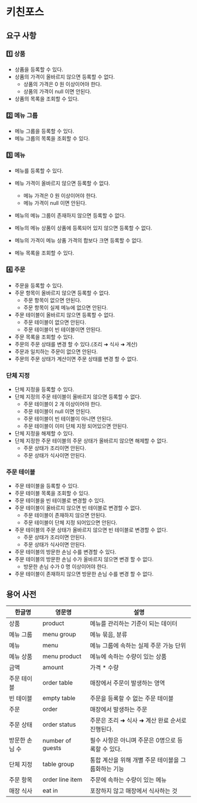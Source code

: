 # 키친포스

## 요구 사항

### 1️⃣ 상품

* 상품을 등록할 수 있다.
* 상품의 가격이 올바르지 않으면 등록할 수 없다.
    * 상품의 가격은 0 원 이상이어야 한다.
    * 상품의 가격이 null 이면 안된다.
* 상품의 목록을 조회할 수 있다.

### 2️⃣ 메뉴 그룹

* 메뉴 그룹을 등록할 수 있다.
* 메뉴 그룹의 목록을 조회할 수 있다.


### 3️⃣ 메뉴

* 메뉴를 등록할 수 있다.
* 메뉴 가격이 올바르지 않으면 등록할 수 없다.
  * 메뉴 가격은 0 원 이상이어야 한다.
  * 메뉴 가격이 null 이면 안된다.
* 메뉴의 메뉴 그룹이 존재하지 않으면 등록할 수 없다.
* 메뉴의 메뉴 상품이 상품에 등록되어 있지 않으면 등록할 수 없다.
* 메뉴의 가격이 메뉴 상품 가격의 합보다 크면 등록할 수 없다.

* 메뉴 목록을 조회할 수 있다.


### 4️⃣ 주문

* 주문을 등록할 수 있다.
* 주문 항목이 올바르지 않으면 등록할 수 없다.
  * 주문 항목이 없으면 안된다.
  * 주문 항목이 실제 메뉴에 없으면 안된다.
* 주문 테이블이 올바르지 않으면 등록할 수 없다.
  * 주문 테이블이 없으면 안된다.
  * 주문 테이블이 빈 테이블이면 안된다.
* 주문 목록을 조회할 수 있다.
* 주문의 주문 상태를 변경 할 수 있다.(조리 ➜ 식사 ➜ 계산)
* 주문과 일치하는 주문이 없으면 안된다.
* 주문의 주문 상태가 계산이면 주문 상태를 변경 할 수 없다.

### 단체 지정

* 단체 지정을 등록할 수 있다.
* 단체 지정의 주문 테이블이 올바르지 않으면 등록할 수 없다.
  * 주문 테이블이 2 개 이상이어야 한다.
  * 주문 테이블이 null 이면 안된다.
  * 주문 테이블이 빈 테이블이 아니면 안된다.
  * 주문 테이블이 이미 단체 지정 되어있으면 안된다.
* 단체 지정을 해제할 수 있다.
* 단체 지정한 주문 테이블의 주문 상태가 올바르지 않으면 해제할 수 없다.
  * 주문 상태가 조리이면 안된다.
  * 주문 상태가 식사이면 안된다.

### 주문 테이블

* 주문 테이블을 등록할 수 있다.
* 주문 테이블 목록을 조회할 수 있다.
* 주문 테이블을 빈 테이블로 변경할 수 있다.
* 주문 테이블이 올바르지 않으면 빈 테이블로 변경할 수 없다.
  * 주문 테이블이 존재하지 않으면 안된다.
  * 주문 테이블이 단체 지정 되어있으면 안된다.
* 주문 테이블의 주문 상태가 올바르지 않으면 빈 테이블로 변경할 수 없다.
  * 주문 상태가 조리이면 안된다.
  * 주문 상태가 식사이면 안된다.
* 주문 테이블의 방문한 손님 수를 변경할 수 있다.
* 주문 테이블의 방문한 손님 수가 올바르지 않으면 변경 할 수 없다.
  * 방문한 손님 수가 0 명 이상이어야 한다.
* 주문 테이블이 존재하지 않으면 방문한 손님 수를 변경 할 수 없다.

## 용어 사전

| 한글명 | 영문명 | 설명 |
| --- | --- | --- |
| 상품 | product | 메뉴를 관리하는 기준이 되는 데이터 |
| 메뉴 그룹 | menu group | 메뉴 묶음, 분류 |
| 메뉴 | menu | 메뉴 그룹에 속하는 실제 주문 가능 단위 |
| 메뉴 상품 | menu product | 메뉴에 속하는 수량이 있는 상품 |
| 금액 | amount | 가격 * 수량 |
| 주문 테이블 | order table | 매장에서 주문이 발생하는 영역 |
| 빈 테이블 | empty table | 주문을 등록할 수 없는 주문 테이블 |
| 주문 | order | 매장에서 발생하는 주문 |
| 주문 상태 | order status | 주문은 조리 ➜ 식사 ➜ 계산 완료 순서로 진행된다. |
| 방문한 손님 수 | number of guests | 필수 사항은 아니며 주문은 0명으로 등록할 수 있다. |
| 단체 지정 | table group | 통합 계산을 위해 개별 주문 테이블을 그룹화하는 기능 |
| 주문 항목 | order line item | 주문에 속하는 수량이 있는 메뉴 |
| 매장 식사 | eat in | 포장하지 않고 매장에서 식사하는 것 |
